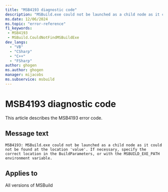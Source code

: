 ```yaml
---
title: "MSB4193 diagnostic code"
description: "MSBuild.exe could not be launched as a child node as it could not be found at the location 'value'. If necessary, specify the correct location in the BuildParameters, or with the MSBUILD_EXE_PATH environment variable."
ms.date: 12/06/2024
ms.topic: "error-reference"
f1_keywords:
 - MSB4193
 - MSBuild.CouldNotFindMSBuildExe
dev_langs:
  - "VB"
  - "CSharp"
  - "C++"
  - "FSharp"
author: ghogen
ms.author: ghogen
manager: mijacobs
ms.subservice: msbuild
---
```


# MSB4193 diagnostic code

<!-- :::ErrorDefinitionDescription::: -->
<!-- :::editable-content name="introDescription"::: -->
This article describes the MSB4193 error code.
<!-- :::editable-content-end::: -->

## Message text

```output
MSB4193: MSBuild.exe could not be launched as a child node as it could not be found at the location 'value'. If necessary, specify the correct location in the BuildParameters, or with the MSBUILD_EXE_PATH environment variable.
```

<!-- :::editable-content name="postOutputDescription"::: -->
<!--
{StrBegin="MSB4193: "}
-->
<!-- :::editable-content-end::: -->
<!-- :::ErrorDefinitionDescription-end::: -->

## Applies to

All versions of MSBuild
